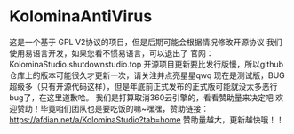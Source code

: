 # KolominaAntiVirus
这是一个基于 GPL V2协议的项目，但是后期可能会根据情况修改开源协议
我们使用易语言开发，如果您看不惯易语言，可以退出了
官网：KolominaStudio.shutdownstudio.top
开源项目更新要比发行版慢，所以github仓库上的版本可能很久才更新一次，请关注并点亮星星qwq
现在是测试版，BUG超级多（只有开源代码这样），但是年底前正式发布的正式版可能就没太多恶行bug了，在这里道歉哈。
我们是打算取消360云引擎的，看看赞助量来决定吧
欢迎赞助！毕竟咱们团队也是要吃饭的嘛~嘿嘿，赞助链接：https://afdian.net/a/KolominaStudio?tab=home
赞助量越大，更新越快哦！！
